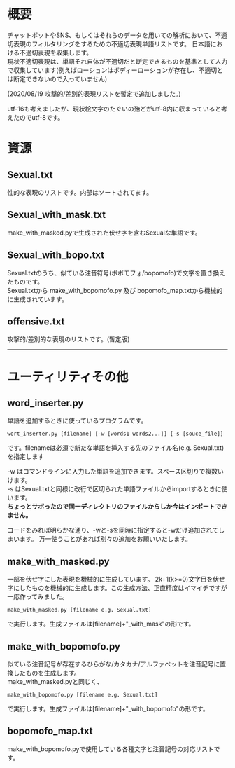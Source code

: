 # 概要
チャットボットやSNS、もしくはそれらのデータを用いての解析において、不適切表現のフィルタリングをするための不適切表現単語リストです。
日本語における不適切表現を収集します。  
現状不適切表現は、単語それ自体が不適切だと断定できるものを基準として人力で収集しています(例えばローションはボディーローションが存在し、不適切とは断定できないので入っていません)  

(2020/08/19 攻撃的/差別的表現リストを暫定で追加しました。)

utf-16も考えましたが、現状絵文字のたぐいの殆どがutf-8内に収まっていると考えたのでutf-8です。

# 資源

## Sexual.txt
性的な表現のリストです。内部はソートされてます。

## Sexual_with_mask.txt
make_with_masked.pyで生成された伏せ字を含むSexualな単語です。

## Sexual_with_bopo.txt
Sexual.txtのうち、似ている注音符号(ボポモフォ/bopomofo)で文字を置き換えたものです。  
Sexual.txtから make_with_bopomofo.py 及び bopomofo_map.txtから機械的に生成されています。  

## offensive.txt
攻撃的/差別的な表現のリストです。(暫定版)

-----------------------------------------------------------

# ユーティリティその他

## word_inserter.py
単語を追加するときに使っているプログラムです。

```
wort_inserter.py [filename] [-w [words1 words2...]] [-s [souce_file]]
```

です。filenameは必須で新たな単語を挿入する先のファイル名(e.g. Sexual.txt)を指定します

-w はコマンドラインに入力した単語を追加できます。スペース区切りで複数いけます。  
-s はSexual.txtと同様に改行で区切られた単語ファイルからimportするときに使います。  
**ちょっとサボったので同一ディレクトリのファイルからしか今はインポートできません。**

コードをみれば明らかな通り、-wと-sを同時に指定すると-wだけ追加されてしまいます。
万一使うことがあれば別々の追加をお願いいたします。

## make_with_masked.py
一部を伏せ字にした表現を機械的に生成しています。
2k+1(k>=0)文字目を伏せ字にしたものを機械的に生成します。この生成方法、正直精度はイマイチですが一応作ってみました。

```
make_with_masked.py [filename e.g. Sexual.txt]
```

で実行します。生成ファイルは[filename]+"_with_mask"の形です。

## make_with_bopomofo.py
似ている注音記号が存在するひらがな/カタカナ/アルファベットを注音記号に置換したものを生成します。  
make_with_masked.pyと同じく、

```
make_with_bopomofo.py [filename e.g. Sexual.txt]
```

で実行します。生成ファイルは[filename]+"_with_bopomofo"の形です。
  
## bopomofo_map.txt
make_with_bopomofo.pyで使用している各種文字と注音記号の対応リストです。